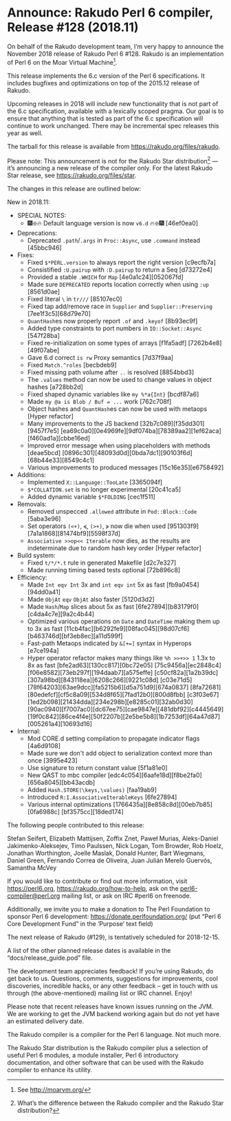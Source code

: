 # Announce: Rakudo Perl 6 compiler, Release #128 (2018.11)

On behalf of the Rakudo development team, I’m very happy to announce the
November 2018 release of Rakudo Perl 6 #128. Rakudo is an implementation of
Perl 6 on the Moar Virtual Machine[^1].

This release implements the 6.c version of the Perl 6 specifications.
It includes bugfixes and optimizations on top of
the 2015.12 release of Rakudo.

Upcoming releases in 2018 will include new functionality that is not
part of the 6.c specification, available with a lexically scoped
pragma. Our goal is to ensure that anything that is tested as part of the
6.c specification will continue to work unchanged. There may be incremental
spec releases this year as well.

The tarball for this release is available from <https://rakudo.org/files/rakudo>.

Please note: This announcement is not for the Rakudo Star
distribution[^2] — it’s announcing a new release of the compiler
only. For the latest Rakudo Star release, see
<https://rakudo.org/files/star>.

The changes in this release are outlined below:

New in 2018.11:
  + SPECIAL NOTES:
    + 🎆❇️🔥 Default language version is now `v6.d` 🔥❇️🎆 [46ef0ea0]
  + Deprecations:
    + Deprecated `.path`/`.args` in `Proc::Async`, use `.command`
        instead [45bbc946]
  + Fixes:
    + Fixed `$*PERL.version` to always report the right version [c9ecfb7a]
    + Consistified `:U.pairup` with `:D.pairup` to return a Seq [d73272e4]
    + Provided a stable `.WHICH` for `Map` [4e0a1c24][052067fd]
    + Made sure `DEPRECATED` reports location correctly when
        using `:up` [8561d0ae]
    + Fixed literal `\` in `tr///` [85107ec0]
    + Fixed tap add/remove race in `Supplier` and `Supplier::Preserving`
        [7ee1f3c5][68d79e70]
    + `QuantHash`es now properly report `.of` and `.keyof` [8b93ec9f]
    + Added type constraints to port numbers in `IO::Socket::Async` [547f28ba]
    + Fixed re-initialization on some types of arrays [f1fa5adf]
        [7262b4e8][49f07abe]
    + Gave 6.d correct `is rw` Proxy semantics [7d37f9aa]
    + Fixed `Match.^roles` [becbdeb9]
    + Fixed missing path volume after `..` is resolved [8854bbd3]
    + The `.values` method can now be used to change values in
        object hashes [a728bb2d]
    + Fixed shaped dynamic variables like `my %*a{Int}` [bcdf87a6]
    + Made `my @a is Blob / Buf = ...` work [762c708f]
    + Object hashes and `QuantHash`es can now be used with
        metaops [Hyper refactor]
    + Many improvements to the JS backend [32b7c089][f35dd301][9457f7e5]
        [ea69c0a0][0e4969fe][9df074ba][78389aa2][1ef62aca][f460ad1a][cbbe16ed]
    + Improved error message when using placeholders with methods [deae5bcd]
        [0896c301][48093d0d][0bda7dc1][90103f6d][68b44e33][8549c4c1]
    + Various improvements to produced messages [15c16e35][e6758492]
  + Additions:
    + Implemented `X::Language::TooLate` [3365094f]
    + `$*COLLATION.set` is no longer experimental [20c41ca5]
    + Added dynamic variable `$*FOLDING` [cec1f511]
  + Removals:
    + Removed unspecced `.allowed` attribute in `Pod::Block::Code` [5aba3e96]
    + Set operators `(<+)`, `≼`, `(>+)`, `≽` now die when used [951303f9]
        [7a1a1868][81474bf9][5598f37d]
    + `Associative >>op<< Iterable` now dies, as the results are indeterminate
        due to random hash key order [Hyper refactor]
  + Build system:
    + Fixed `t/*/*.t` rule in generated Makefile [d2c7e327]
    + Made running timing based tests optional [72b896c8]
  + Efficiency:
    + Made `Int eqv Int` 3x and `int eqv int` 5x as fast [fb9a0454][94dd0a41]
    + Made `ObjAt` `eqv` `ObjAt` also faster [5120d3d2]
    + Made `Hash`/`Map` slices about 5x as fast [6fe27894][b83179f0]
        [c4da4c7e][9a2c4b44]
    + Optimized various operations on `Date` and `DateTime` making
        them up to 3x as fast [11cb4fac][b6292fe9][08fac045][98d07cf6]
        [b463746d][bf3eb8ec][a11d599f]
    + Fast-path Metaops indicated by `&[+=]` syntax in Hyperops [e7ce194a]
    + Hyper operator refactor makes many things like
        `%h >>+>> 1` 1.3x to 8x as fast [bfe2ad63][130cc817][0bc72e05]
          [75c9456a][ec2848c4][f06e8582][73eb297f][194daab7][a575effe]
          [c50cf82a][1a2b39dc][307a98bd][843118ea][6208c266][9221c08d]
          [c03e71d5][78f64203][63ae9dcc][fa5215b6][d5a751d9][674a0837]
          [8fa72681][80edefcf][cf5c8a09][534d8f65][7fad12b0][800d8fbb]
          [c3f03e67][1ed2b098][21434dda][234e298b][e8285c01][32ab0d30]
          [90ac0940][f7007ac0][dc67ee75][cae9847e][481dbf92][c4445649]
          [19f0c842][86ce4f4e][50f2207b][2e5be5b8][1b7253df][64a47d87]
          [005261a4][10693d16]
  + Internal:
    + Mod CORE.d setting compilation to propagate indicator flags [4a6d9108]
    + Made sure we don't add object to serialization context more
        than once [3995e423]
    + Use signature to return constant value [5f1a81e0]
    + New QAST to mbc compiler [edc4c054][6aafe18d][f8be2fa0][656a8045][bb43acdb]
    + Added `Hash.STORE(\keys,\values)` [faa19ab9]
    + Introduced `R:I.AssociativeIterableKeys` [6fe27894]
    + Various internal optimizations [1766435a][8e858c8d][00eb7b85][0fa6988c]
        [bf3575cc][18ded174]


The following people contributed to this release:

Stefan Seifert, Elizabeth Mattijsen, Zoffix Znet, Paweł Murias,
Aleks-Daniel Jakimenko-Aleksejev, Timo Paulssen, Nick Logan, Tom Browder,
Rob Hoelz, Jonathan Worthington, Joelle Maslak, Donald Hunter,
Bart Wiegmans, Daniel Green, Fernando Correa de Oliveira,
Juan Julián Merelo Guervós, Samantha McVey

If you would like to contribute or find out more information, visit
<https://perl6.org>, <https://rakudo.org/how-to-help>, ask on the
<perl6-compiler@perl.org> mailing list, or ask on IRC #perl6 on freenode.

Additionally, we invite you to make a donation to The Perl Foundation
to sponsor Perl 6 development: <https://donate.perlfoundation.org/>
(put “Perl 6 Core Development Fund” in the ‘Purpose’ text field)

The next release of Rakudo (#129), is tentatively scheduled for 2018-12-15.

A list of the other planned release dates is available in the
“docs/release_guide.pod” file.

The development team appreciates feedback! If you’re using Rakudo, do
get back to us. Questions, comments, suggestions for improvements, cool
discoveries, incredible hacks, or any other feedback – get in touch with
us through (the above-mentioned) mailing list or IRC channel. Enjoy!

Please note that recent releases have known issues running on the JVM.
We are working to get the JVM backend working again but do not yet have
an estimated delivery date.

[^1]: See <http://moarvm.org/>

[^2]: What’s the difference between the Rakudo compiler and the Rakudo
Star distribution?

The Rakudo compiler is a compiler for the Perl 6 language.
Not much more.

The Rakudo Star distribution is the Rakudo compiler plus a selection
of useful Perl 6 modules, a module installer, Perl 6 introductory
documentation, and other software that can be used with the Rakudo
compiler to enhance its utility.
